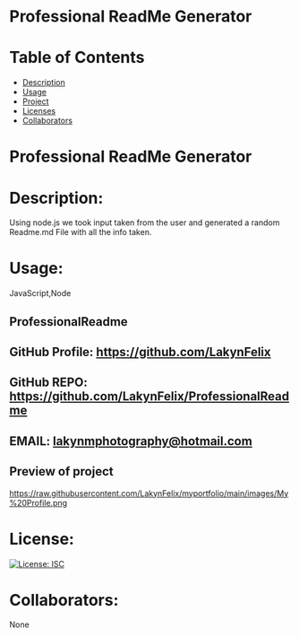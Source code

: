 # Professional ReadMe Generator
# Table of Contents 
* [Description](#descriptionofproject)  
* [Usage](#languages)  
* [Project](#nameofproject)    
* [Licenses](#licenses)   
* [Collaborators](#collaborators)   
 

# Professional ReadMe Generator 

 
# Description: 
Using node.js we took input taken from the user and generated a random Readme.md File with all the info taken.   

# Usage: 
  JavaScript,Node   


##    ProfessionalReadme 
## GitHub Profile: https://github.com/LakynFelix   
## GitHub REPO:  https://github.com/LakynFelix/ProfessionalReadme  
## EMAIL: lakynmphotography@hotmail.com 

## Preview of project
https://raw.githubusercontent.com/LakynFelix/myportfolio/main/images/My%20Profile.png

# License:  
[![License: ISC](https://img.shields.io/badge/License-ISC-blue.svg)](https://opensource.org/licenses/ISC)
  
 # Collaborators:
 None   
